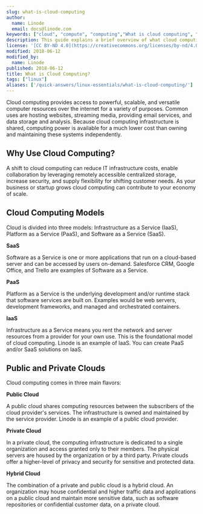```yaml
---
slug: what-is-cloud-computing
author:
  name: Linode
  email: docs@linode.com
keywords: ["cloud", "compute", "computing","What is cloud computing", "cloud computing", "the cloud"]
description: This guide explains a brief overview of what cloud computing is and why you should use it.
license: '[CC BY-ND 4.0](https://creativecommons.org/licenses/by-nd/4.0)'
modified: 2018-06-12
modified_by:
  name: Linode
published: 2018-06-12
title: What is Cloud Computing?
tags: ["linux"]
aliases: ['/quick-answers/linux-essentials/what-is-cloud-computing/']
---
```


Cloud computing provides access to powerful, scalable, and versatile computer resources over the internet for a variety of purposes. Common uses are hosting websites, streaming media, providing email services, and data storage and analysis. Because cloud computing infrastructure is shared, computing power is available for a much lower cost than owning and maintaining these systems independently.

## Why Use Cloud Computing?

A shift to cloud computing can reduce IT infrastructure costs, enable collaboration by leveraging remotely accessible centralized storage, increase security, and supply flexibility for shifting customer needs. As your business or startup grows cloud computing can contribute to your economy of scale.

## Cloud Computing Models

Cloud is divided into three models: Infrastructure as a Service (IaaS), Platform as a Service (PaaS), and Software as a Service (SaaS).

**SaaS**

Software as a Service is one or more applications that run on a cloud-based server and can be accessed by users on-demand. Salesforce CRM, Google Office, and Trello are examples of Software as a Service.

**PaaS**

Platform as a Service is the underlying development and/or runtime stack that software services are built on. Examples would be web servers, development frameworks, and managed and orchestrated containers.

**IaaS**

Infrastructure as a Service means you rent the network and server resources from a provider for your own use. This is the foundational model of cloud computing. Linode is an example of IaaS. You can create PaaS and/or SaaS solutions on IaaS.

## Public and Private Clouds

Cloud computing comes in three main flavors:

**Public Cloud**

A public cloud shares computing resources between the subscribers of the cloud provider's services. The infrastructure is owned and maintained by the service provider. Linode is an example of a public cloud provider.

**Private Cloud**

In a private cloud, the computing infrastructure is dedicated to a single organization and access granted only to their members. The physical servers are housed by the organization or by a third party. Private clouds offer a higher-level of privacy and security for sensitive and protected data.

**Hybrid Cloud**

The combination of a private and public cloud is a hybrid cloud. An organization may house confidential and higher traffic data and applications on a public cloud and maintain more sensitive data, such as software repositories or confidential customer data, on a private cloud.
